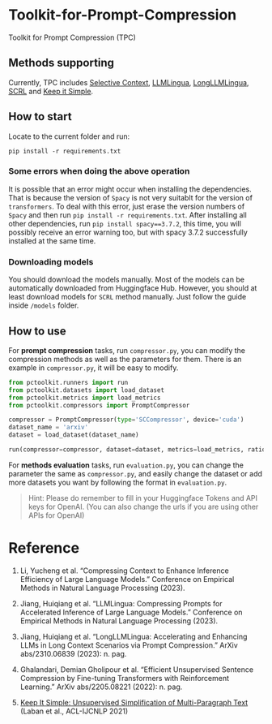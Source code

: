 # Toolkit-for-Prompt-Compression
Toolkit for Prompt Compression (TPC)

## Methods supporting

Currently, TPC includes <a href='https://arxiv.org/abs/2310.06201'>Selective Context</a>, <a href='https://arxiv.org/abs/2310.05736'>LLMLingua</a>, <a href='https://arxiv.org/abs/2310.06839'>LongLLMLingua</a>, <a href='https://arxiv.org/abs/2205.08221'>SCRL</a> and <a href='https://arxiv.org/abs/2107.03444'>Keep it Simple</a>.

## How to start

Locate to the current folder and run:

```shell
pip install -r requirements.txt
```

### Some errors when doing the above operation

It is possible that an error might occur when installing the dependencies. That is because the version of `Spacy` is not very suitablt for the version of `transformers`. To deal with this error, just erase the version numbers of `Spacy` and then run `pip install -r requirements.txt`. After installing all other dependencies, run `pip install spacy==3.7.2`, this time, you will possibly receive an error warning too, but with spacy 3.7.2 successfully installed at the same time.

### Downloading models

You should download the models manually. Most of the models can be automatically downloaded from Huggingface Hub. However, you should at least download models for `SCRL` method manually. Just follow the guide inside `/models` folder.

## How to use

For **prompt compression** tasks, run `compressor.py`, you can modify the compression methods as well as the parameters for them. There is an example in `compressor.py`, it will be easy to modify.

```python
from pctoolkit.runners import run
from pctoolkit.datasets import load_dataset
from pctoolkit.metrics import load_metrics
from pctoolkit.compressors import PromptCompressor

compressor = PromptCompressor(type='SCCompressor', device='cuda')
dataset_name = 'arxiv'
dataset = load_dataset(dataset_name)

run(compressor=compressor, dataset=dataset, metrics=load_metrics, ratio=0.1)

```

For **methods evaluation** tasks, run `evaluation.py`, you can change the parameter the same as `compressor.py`, and easily change the dataset or add more datasets you want by following the format in `evaluation.py`.

> Hint: Please do remember to fill in your Huggingface Tokens and API keys for OpenAI. (You can also change the urls if you are using other APIs for OpenAI)

# Reference

1. Li, Yucheng et al. “Compressing Context to Enhance Inference Efficiency of Large Language Models.” Conference on Empirical Methods in Natural Language Processing (2023).

2. Jiang, Huiqiang et al. “LLMLingua: Compressing Prompts for Accelerated Inference of Large Language Models.” Conference on Empirical Methods in Natural Language Processing (2023).

3. Jiang, Huiqiang et al. “LongLLMLingua: Accelerating and Enhancing LLMs in Long Context Scenarios via Prompt Compression.” ArXiv abs/2310.06839 (2023): n. pag.

4. Ghalandari, Demian Gholipour et al. “Efficient Unsupervised Sentence Compression by Fine-tuning Transformers with Reinforcement Learning.” ArXiv abs/2205.08221 (2022): n. pag.

5. [Keep It Simple: Unsupervised Simplification of Multi-Paragraph Text](https://aclanthology.org/2021.acl-long.498) (Laban et al., ACL-IJCNLP 2021)
